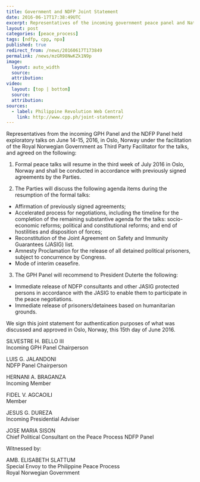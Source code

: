 ```yaml
---
title: Government and NDFP Joint Statement
date: 2016-06-17T17:38:49UTC
excerpt: Representatives of the incoming government peace panel and National Democratic Front of the Philippines panel held a talk on 14-15 June, 2016 in Oslo, Norway under the facilitation of the Royal Norwegian Government as Third Party Facilitator.
layout: post
categories: [peace_process]
tags: [ndfp, cpp, npa]
published: true
redirect_from: /news/20160617T173849
permalink: /news/mzGR98NwKZk1N9p
image:
  layout: auto_width
  source: 
  attribution: 
video:
  layout: [top | bottom]
  source: 
  attribution: 
sources:
  - label: Philippine Revolution Web Central
    link: http://www.cpp.ph/joint-statement/
---
```


Representatives from the incoming GPH Panel and the NDFP Panel held exploratory talks on June 14-15, 2016, in Oslo, Norway under the facilitation of the Royal Norwegian Government as Third Party Facilitator for the talks, and agreed on the following:

1. Formal peace talks will resume in the third week of July 2016 in Oslo, Norway and shall be conducted in accordance with previously signed agreements by the Parties.

2. The Parties will discuss the following agenda items during the resumption of the formal talks:
* Affirmation of previously signed agreements;
* Accelerated process for negotiations, including the timeline for the completion of the remaining substantive agenda for the talks: socio-economic reforms; political and constitutional reforms; and end of hostilities and disposition of forces;
* Reconstitution of the Joint Agreement on Safety and Immunity Guarantees (JASIG) list.
* Amnesty Proclamation for the release of all detained political prisoners, subject to concurrence by Congress.
* Mode of interim ceasefire.

3. The GPH Panel will recommend to President Duterte the following:
* Immediate release of NDFP consultants and other JASIG protected persons in accordance with the JASIG to enable them to participate in the peace negotiations.
* Immediate release of prisoners/detainees based on humanitarian grounds.

We sign this joint statement for authentication purposes of what was discussed and approved in Oslo, Norway, this 15th day of June 2016.

SILVESTRE H. BELLO III<br/>
Incoming GPH Panel Chairperson

LUIS G. JALANDONI<br/>
NDFP Panel Chairperson

HERNANI A. BRAGANZA<br/>
Incoming Member

FIDEL V. AGCAOILI<br/>
Member

JESUS G. DUREZA<br/>
Incoming Presidential Adviser

JOSE MARIA SISON<br/>
Chief Political Consultant on the Peace Process NDFP Panel

Witnessed by:<br/>

AMB. ELISABETH SLATTUM<br/>
Special Envoy to the Philippine Peace Process<br/>
Royal Norwegian Government


